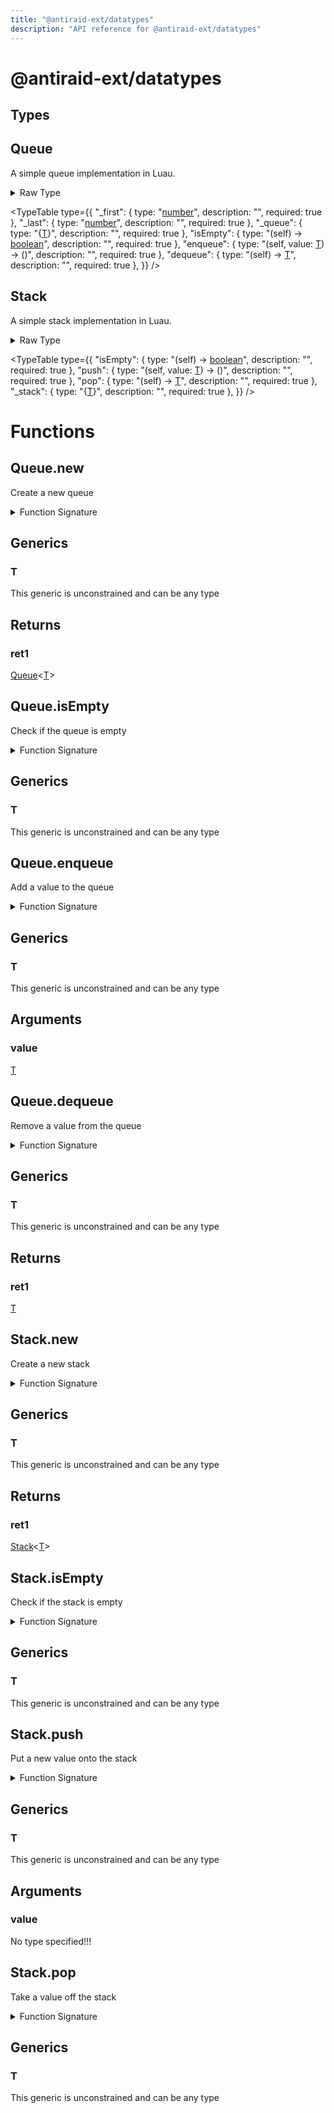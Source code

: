 ```yaml
---
title: "@antiraid-ext/datatypes"
description: "API reference for @antiraid-ext/datatypes"
---
```


<div id="@antiraid-ext/datatypes"></div>

# @antiraid-ext/datatypes

<div id="Types"></div>

## Types

<div id="Queue"></div>

## Queue

A simple queue implementation in Luau.

<details>
<summary>Raw Type</summary>

```luau
--- A simple queue implementation in Luau.
type Queue<T> = {
	_first: number,

	_last: number,

	_queue: {T},

	isEmpty: (self: Queue<T>) -> boolean,

	enqueue: (self: Queue<T>, value: T) -> (),

	dequeue: (self: Queue<T>) -> T
}
```

</details>

<TypeTable
	type={{
		"_first": {
			type: "[number](#number)",
			description: "",
			required: true
		},
		"_last": {
			type: "[number](#number)",
			description: "",
			required: true
		},
		"_queue": {
			type: "\{[T](#T)\}",
			description: "",
			required: true
		},
		"isEmpty": {
			type: "(self) -> [boolean](#boolean)",
			description: "",
			required: true
		},
		"enqueue": {
			type: "(self, value: [T](#T)) -> ()",
			description: "",
			required: true
		},
		"dequeue": {
			type: "(self) -> [T](#T)",
			description: "",
			required: true
		},
	}}
/>
<div id="Stack"></div>

## Stack

A simple stack implementation in Luau.

<details>
<summary>Raw Type</summary>

```luau
--- A simple stack implementation in Luau.
type Stack<T> = {
	_stack: {T},

	isEmpty: (self: Stack<T>) -> boolean,

	push: (self: Stack<T>, value: T) -> (),

	pop: (self: Stack<T>) -> T
}
```

</details>

<TypeTable
	type={{
		"isEmpty": {
			type: "(self) -> [boolean](#boolean)",
			description: "",
			required: true
		},
		"push": {
			type: "(self, value: [T](#T)) -> ()",
			description: "",
			required: true
		},
		"pop": {
			type: "(self) -> [T](#T)",
			description: "",
			required: true
		},
		"_stack": {
			type: "\{[T](#T)\}",
			description: "",
			required: true
		},
	}}
/>
<div id="Functions"></div>

# Functions

<div id="Queue.new"></div>

## Queue.new

Create a new queue

<details>
<summary>Function Signature</summary>

```luau
--- Create a new queue
function Queue.new<T>() -> Queue<T> end
```

</details>

<div id="Generics"></div>

## Generics

<div id="T"></div>

### T

This generic is unconstrained and can be any type

<div id="Returns"></div>

## Returns

<div id="ret1"></div>

### ret1

[Queue](#Queue)&lt;[T](#T)&gt;<div id="Queue.isEmpty"></div>

## Queue.isEmpty

Check if the queue is empty

<details>
<summary>Function Signature</summary>

```luau
-- Check if the queue is empty
function Queue.isEmpty<T>(self: Queue<T>) end
```

</details>

<div id="Generics"></div>

## Generics

<div id="T"></div>

### T

This generic is unconstrained and can be any type

<div id="Queue.enqueue"></div>

## Queue.enqueue

Add a value to the queue

<details>
<summary>Function Signature</summary>

```luau
--- Add a value to the queue
function Queue.enqueue<T>(self: Queue<T>, value: T) end
```

</details>

<div id="Generics"></div>

## Generics

<div id="T"></div>

### T

This generic is unconstrained and can be any type

<div id="Arguments"></div>

## Arguments

<div id="value"></div>

### value

[T](#T)

<div id="Queue.dequeue"></div>

## Queue.dequeue

Remove a value from the queue

<details>
<summary>Function Signature</summary>

```luau
--- Remove a value from the queue
function Queue.dequeue<T>(self: Queue<T>) -> T end
```

</details>

<div id="Generics"></div>

## Generics

<div id="T"></div>

### T

This generic is unconstrained and can be any type

<div id="Returns"></div>

## Returns

<div id="ret1"></div>

### ret1

[T](#T)<div id="Stack.new"></div>

## Stack.new

Create a new stack

<details>
<summary>Function Signature</summary>

```luau
--- Create a new stack
function Stack.new<T>() -> Stack<T> end
```

</details>

<div id="Generics"></div>

## Generics

<div id="T"></div>

### T

This generic is unconstrained and can be any type

<div id="Returns"></div>

## Returns

<div id="ret1"></div>

### ret1

[Stack](#Stack)&lt;[T](#T)&gt;<div id="Stack.isEmpty"></div>

## Stack.isEmpty

Check if the stack is empty

<details>
<summary>Function Signature</summary>

```luau
--- Check if the stack is empty
function Stack.isEmpty<T>(self: Stack<T>) end
```

</details>

<div id="Generics"></div>

## Generics

<div id="T"></div>

### T

This generic is unconstrained and can be any type

<div id="Stack.push"></div>

## Stack.push

Put a new value onto the stack

<details>
<summary>Function Signature</summary>

```luau
--- Put a new value onto the stack
function Stack.push<T>(self: Stack<T>, value) end
```

</details>

<div id="Generics"></div>

## Generics

<div id="T"></div>

### T

This generic is unconstrained and can be any type

<div id="Arguments"></div>

## Arguments

<div id="value"></div>

### value

No type specified!!!

<div id="Stack.pop"></div>

## Stack.pop

Take a value off the stack

<details>
<summary>Function Signature</summary>

```luau
--- Take a value off the stack
function Stack.pop<T>(self: Stack<T>) end
```

</details>

<div id="Generics"></div>

## Generics

<div id="T"></div>

### T

This generic is unconstrained and can be any type


